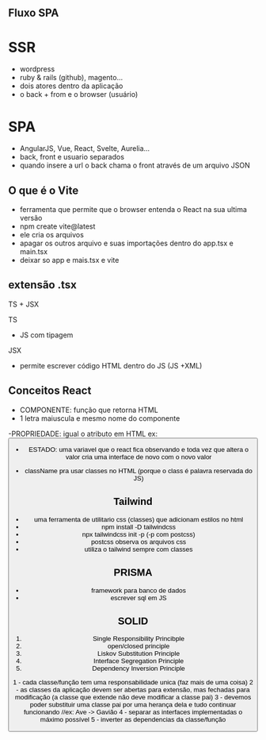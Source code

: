 ## Fluxo SPA

# SSR

- wordpress
- ruby & rails (github), magento...
- dois atores dentro da aplicação
- o back + from e o browser (usuário)

# SPA

- AngularJS, Vue, React, Svelte, Aurelia...
- back, front e usuario separados
- quando insere a url o back chama o front através de um arquivo JSON

## O que é o Vite

- ferramenta que permite que o browser entenda o React na sua ultima versão
- npm create vite@latest
- ele cria os arquivos
- apagar os outros arquivo e suas importações dentro do app.tsx e main.tsx
- deixar so app e mais.tsx e vite

## extensão .tsx

TS + JSX

TS

- JS com tipagem

JSX

- permite escrever código HTML dentro do JS (JS +XML)

## Conceitos React

- COMPONENTE:
  função que retorna HTML
- 1 letra maiuscula e mesmo nome do componente

-PROPRIEDADE:
igual o atributo em HTML
ex: <Button text="Enviar">

- ESTADO:
  uma variavel que o react fica observando e toda vez que altera o valor cria uma interface de novo com o novo valor

- className pra usar classes no HTML (porque o class é palavra reservada do JS)

## Tailwind

- uma ferramenta de utilitario css (classes) que adicionam estilos no html
- npm install -D tailwindcss
- npx tailwindcss init -p (-p com postcss)
- postcss observa os arquivos css
- utiliza o tailwind sempre com classes

## PRISMA

- framework para banco de dados
- escrever sql em JS

## SOLID

1. Single Responsibility Princibple
2. open/closed principle
3. Liskov Substitution Principle
4. Interface Segregation Principle
5. Dependency Inversion Principle

1 - cada classe/função tem uma responsabilidade unica (faz mais de uma coisa)
2 - as classes da aplicação devem ser abertas para extensão, mas fechadas para modificação (a classe que extende não deve modificar a classe pai)
3 - devemos poder substituir uma classe pai por uma herança dela e tudo continuar funcionando
//ex: Ave -> Gavião
4 - separar as interfaces implementadas o máximo possível
5 - inverter as dependencias da classe/função
